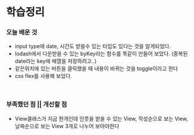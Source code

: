 
# 학습정리  


### 오늘 배운 것
 + input type에 date, 시간도 받을수 있는 타입도 있다는 것을 알게되었다.
 + lodash에서 다운받을 수 있는 byKey라는 함수를 똑같이 만들어 보았다. (중복된 date라는 key에 배열을 저장하려고..)
 + 같은위치에 있는 버튼을 클릭했을 때 내용이 바뀌는 것을 toggle이라고 한다
 + css flex를 사용해 보았다.
<br>

### 부족했던 점 || 개선할 점
+ View클래스가 지금 한개인데 인풋을 받을 수 있는 View, 작성순으로 보는 View, 날짜순으로 보는 View 3개로 나누어 보아야한다


<br>
